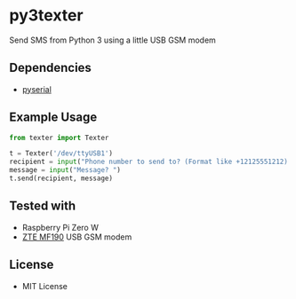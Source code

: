 # py3texter
Send SMS from Python 3 using a little USB GSM modem

## Dependencies
* [pyserial](https://pypi.python.org/pypi/pyserial)

## Example Usage
```python
from texter import Texter

t = Texter('/dev/ttyUSB1')
recipient = input("Phone number to send to? (Format like +12125551212) ")
message = input("Message? ")
t.send(recipient, message)
```

## Tested with
* Raspberry Pi Zero W
* [ZTE MF190](http://amzn.to/2oKEUt2) USB GSM modem

## License
* MIT License

